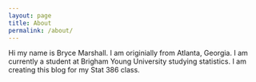 ```yaml
---
layout: page
title: About
permalink: /about/
---
```


Hi my name is Bryce Marshall. I am originially from Atlanta, Georgia. I am currently a student at Brigham Young University studying statistics. I am creating this blog for my Stat 386 class.

